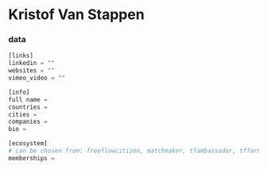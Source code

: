 # Kristof Van Stappen

### data

```python
[links]
linkedin = ""
websites = ""
vimeo_video = ""

[info]
full name =
countries = 
cities = 
companies = 
bio = 

[ecosystem]
# can be chosen from: freeflowcitizen, matchmaker, tfambassador, tffarmer, wisdomcouncil, planetfirstalliance
memberships =

```
